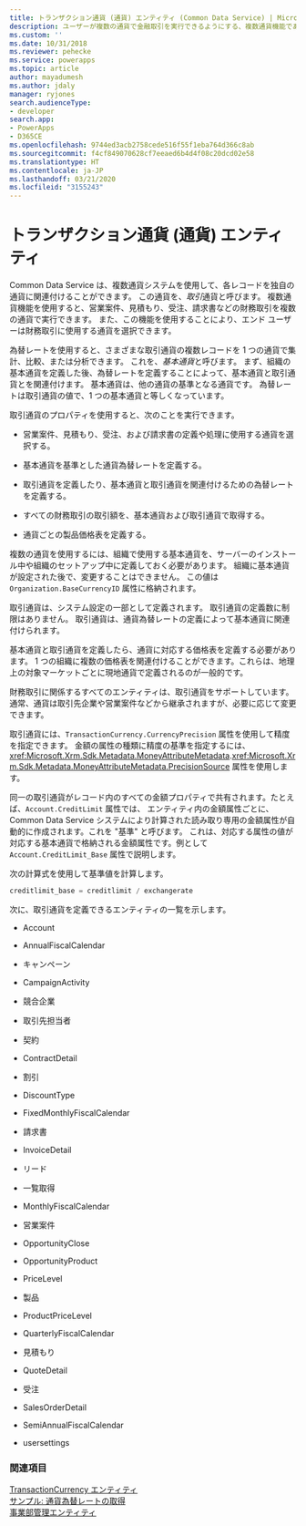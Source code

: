 ```yaml
---
title: トランザクション通貨 (通貨) エンティティ (Common Data Service) | Microsoft Docs
description: ユーザーが複数の通貨で金融取引を実行できるようにする、複数通貨機能である取引通貨について。 基本通貨を使用すると、さまざまな取引通貨の複数レコードを 1 つの通貨で集計、比較、または分析できます。
ms.custom: ''
ms.date: 10/31/2018
ms.reviewer: pehecke
ms.service: powerapps
ms.topic: article
author: mayadumesh
ms.author: jdaly
manager: ryjones
search.audienceType:
- developer
search.app:
- PowerApps
- D365CE
ms.openlocfilehash: 9744ed3acb2758cede516f55f1eba764d366c8ab
ms.sourcegitcommit: f4cf849070628cf7eeaed6b4d4f08c20dcd02e58
ms.translationtype: HT
ms.contentlocale: ja-JP
ms.lasthandoff: 03/21/2020
ms.locfileid: "3155243"
---
```

# <a name="transaction-currency-currency-entity"></a>トランザクション通貨 (通貨) エンティティ

Common Data Service は、複数通貨システムを使用して、各レコードを独自の通貨に関連付けることができます。 この通貨を、*取引*通貨と呼びます。 複数通貨機能を使用すると、営業案件、見積もり、受注、請求書などの財務取引を複数の通貨で実行できます。 また、この機能を使用することにより、エンド ユーザーは財務取引に使用する通貨を選択できます。  
  
 為替レートを使用すると、さまざまな取引通貨の複数レコードを 1 つの通貨で集計、比較、または分析できます。 これを、*基本通貨*と呼びます。 まず、組織の基本通貨を定義した後、為替レートを定義することによって、基本通貨と取引通貨とを関連付けます。 基本通貨は、他の通貨の基準となる通貨です。 為替レートは取引通貨の値で、1 つの基本通貨と等しくなっています。  
  
 取引通貨のプロパティを使用すると、次のことを実行できます。  
  
- 営業案件、見積もり、受注、および請求書の定義や処理に使用する通貨を選択する。  
  
- 基本通貨を基準とした通貨為替レートを定義する。  
  
- 取引通貨を定義したり、基本通貨と取引通貨を関連付けるための為替レートを定義する。  
  
- すべての財務取引の取引額を、基本通貨および取引通貨で取得する。  
  
- 通貨ごとの製品価格表を定義する。  
  
複数の通貨を使用するには、組織で使用する基本通貨を、サーバーのインストール中や組織のセットアップ中に定義しておく必要があります。 組織に基本通貨が設定された後で、変更することはできません。 この値は `Organization.BaseCurrencyID` 属性に格納されます。  
  
取引通貨は、システム設定の一部として定義されます。 取引通貨の定義数に制限はありません。 取引通貨は、通貨為替レートの定義によって基本通貨に関連付けられます。  
  
基本通貨と取引通貨を定義したら、通貨に対応する価格表を定義する必要があります。 1 つの組織に複数の価格表を関連付けることができます。これらは、地理上の対象マーケットごとに現地通貨で定義されるのが一般的です。  
  
財務取引に関係するすべてのエンティティは、取引通貨をサポートしています。 通常、通貨は取引先企業や営業案件などから継承されますが、必要に応じて変更できます。  
  
取引通貨には、`TransactionCurrency.CurrencyPrecision` 属性を使用して精度を指定できます。 金額の属性の種類に精度の基準を指定するには、<xref:Microsoft.Xrm.Sdk.Metadata.MoneyAttributeMetadata>.<xref:Microsoft.Xrm.Sdk.Metadata.MoneyAttributeMetadata.PrecisionSource>  属性を使用します。  
  
同一の取引通貨がレコード内のすべての金額プロパティで共有されます。たとえば、`Account.CreditLimit` 属性では、 エンティティ内の金額属性ごとに、Common Data Service システムにより計算された読み取り専用の金額属性が自動的に作成されます。これを "基準" と呼びます。 これは、対応する属性の値が対応する基本通貨で格納される金額属性です。例として `Account.CreditLimit_Base` 属性で説明します。  
  
次の計算式を使用して基準値を計算します。  
  
```csharp  
creditlimit_base = creditlimit / exchangerate  
```  
  
次に、取引通貨を定義できるエンティティの一覧を示します。  
  
-   Account  
  
-   AnnualFiscalCalendar  
  
-   キャンペーン   
  
-   CampaignActivity  
  
-   競合企業  
  
-   取引先担当者   
  
-   契約   
  
-   ContractDetail  
  
-   割引  
  
-   DiscountType  
  
-   FixedMonthlyFiscalCalendar  
  
-   請求書   
  
-   InvoiceDetail  
  
-   リード​​  
  
-   一覧取得  
  
-   MonthlyFiscalCalendar  
  
-   営業案件​​  
  
-   OpportunityClose  
  
-   OpportunityProduct  
  
-   PriceLevel  
  
-   製品   
  
-   ProductPriceLevel  
  
-   QuarterlyFiscalCalendar  
  
-   見積もり   
  
-   QuoteDetail  
  
-   受注  
  
-   SalesOrderDetail  
  
-   SemiAnnualFiscalCalendar  
  
-   usersettings  
  
### <a name="see-also"></a>関連項目  
 [TransactionCurrency エンティティ](reference/entities/transactioncurrency.md)   
 [サンプル: 通貨為替レートの取得](org-service/samples/retrieve-currency-exchange-rate.md)   
 [事業部管理エンティティ](/dynamics365/customer-engagement/developer/business-management-entities)